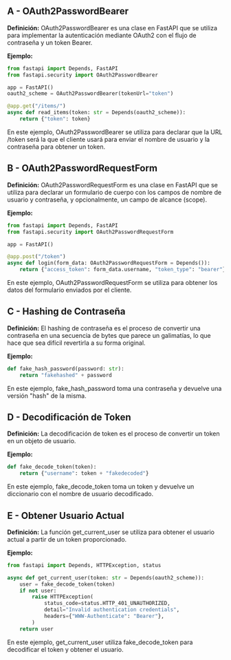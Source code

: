 ## A - OAuth2PasswordBearer

**Definición:** OAuth2PasswordBearer es una clase en FastAPI que se utiliza para implementar la autenticación mediante OAuth2 con el flujo de contraseña y un token Bearer.

**Ejemplo:**

```python
from fastapi import Depends, FastAPI
from fastapi.security import OAuth2PasswordBearer

app = FastAPI()
oauth2_scheme = OAuth2PasswordBearer(tokenUrl="token")

@app.get("/items/")
async def read_items(token: str = Depends(oauth2_scheme)):
    return {"token": token}
```

En este ejemplo, OAuth2PasswordBearer se utiliza para declarar que la URL /token será la que el cliente usará para enviar el nombre de usuario y la contraseña para obtener un token.

## B - OAuth2PasswordRequestForm

**Definición:** OAuth2PasswordRequestForm es una clase en FastAPI que se utiliza para declarar un formulario de cuerpo con los campos de nombre de usuario y contraseña, y opcionalmente, un campo de alcance (scope).

**Ejemplo:**

```python
from fastapi import Depends, FastAPI
from fastapi.security import OAuth2PasswordRequestForm

app = FastAPI()

@app.post("/token")
async def login(form_data: OAuth2PasswordRequestForm = Depends()):
    return {"access_token": form_data.username, "token_type": "bearer"}
```

En este ejemplo, OAuth2PasswordRequestForm se utiliza para obtener los datos del formulario enviados por el cliente.

## C - Hashing de Contraseña

**Definición:** El hashing de contraseña es el proceso de convertir una contraseña en una secuencia de bytes que parece un galimatías, lo que hace que sea difícil revertirla a su forma original.

**Ejemplo:**

```python
def fake_hash_password(password: str):
    return "fakehashed" + password
```

En este ejemplo, fake_hash_password toma una contraseña y devuelve una versión "hash" de la misma.

## D - Decodificación de Token

**Definición:** La decodificación de token es el proceso de convertir un token en un objeto de usuario.

**Ejemplo:**

```python
def fake_decode_token(token):
    return {"username": token + "fakedecoded"}
```

En este ejemplo, fake_decode_token toma un token y devuelve un diccionario con el nombre de usuario decodificado.

## E - Obtener Usuario Actual

**Definición:** La función get_current_user se utiliza para obtener el usuario actual a partir de un token proporcionado.

**Ejemplo:**

```python
from fastapi import Depends, HTTPException, status

async def get_current_user(token: str = Depends(oauth2_scheme)):
    user = fake_decode_token(token)
    if not user:
        raise HTTPException(
            status_code=status.HTTP_401_UNAUTHORIZED,
            detail="Invalid authentication credentials",
            headers={"WWW-Authenticate": "Bearer"},
        )
    return user
```

En este ejemplo, get_current_user utiliza fake_decode_token para decodificar el token y obtener el usuario.
